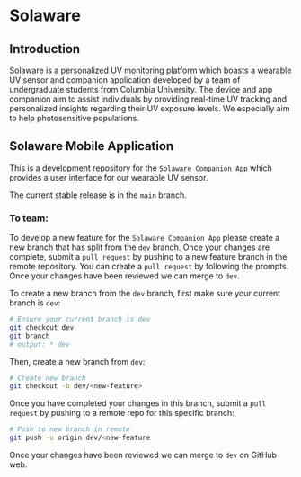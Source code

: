 # Solaware 

## Introduction
Solaware is a personalized UV monitoring platform which boasts a wearable UV sensor and companion application developed by a team of undergraduate students from Columbia University. The device and app companion aim to assist individuals by providing real-time UV tracking and personalized insights regarding their UV exposure levels. We especially aim to help photosensitive populations.

## Solaware Mobile Application
This is a development repository for the `Solaware Companion App` which provides a user interface for our wearable UV sensor.

The current stable release is in the `main` branch.

### To team:

To develop a new feature for the `Solaware Companion App` please create a new branch that has split from the `dev` branch. Once your changes are complete, submit a `pull request` by pushing to a new feature branch in the remote repository. You can create a `pull request` by following the prompts. Once your changes have been reviewed we can merge to `dev`.

To create a new branch from the `dev` branch, first make sure your current branch is `dev`:

```Bash
# Ensure your current branch is dev
git checkout dev
git branch
# output: * dev
```

Then, create a new branch from `dev`:

```Bash
# Create new branch
git checkout -b dev/<new-feature>
```

Once you have completed your changes in this branch, submit a `pull request` by pushing to a remote repo for this specific branch:

```Bash
# Push to new branch in remote
git push -u origin dev/<new-feature
```

Once your changes have been reviewed we can merge to `dev` on GitHub web.


